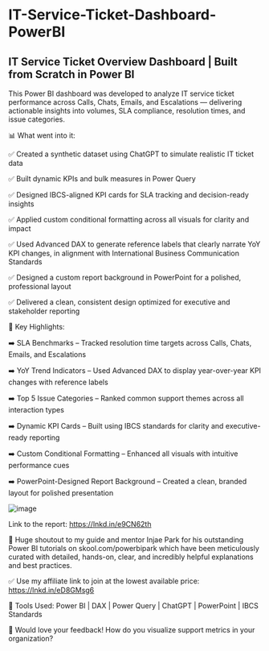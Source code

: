 # IT-Service-Ticket-Dashboard-PowerBI

## IT Service Ticket Overview Dashboard | Built from Scratch in Power BI
 
 This Power BI dashboard was developed to analyze IT service ticket performance across Calls, Chats, Emails, and Escalations — delivering actionable insights into volumes, SLA compliance, resolution times, and issue categories.
 
 📊 What went into it:
 
 ✅ Created a synthetic dataset using ChatGPT to simulate realistic IT ticket data
 
 ✅ Built dynamic KPIs and bulk measures in Power Query
 
 ✅ Designed IBCS-aligned KPI cards for SLA tracking and decision-ready insights
 
 ✅ Applied custom conditional formatting across all visuals for clarity and impact
 
 ✅ Used Advanced DAX to generate reference labels that clearly narrate YoY KPI changes, in alignment with International Business Communication Standards
 
 ✅ Designed a custom report background in PowerPoint for a polished, professional layout
 
 ✅ Delivered a clean, consistent design optimized for executive and stakeholder reporting
 
 🎯 Key Highlights:
 
 ➡️ SLA Benchmarks – Tracked resolution time targets across Calls, Chats, Emails, and Escalations
 
 ➡️ YoY Trend Indicators – Used Advanced DAX to display year-over-year KPI changes with reference labels
 
 ➡️ Top 5 Issue Categories – Ranked common support themes across all interaction types
 
 ➡️ Dynamic KPI Cards – Built using IBCS standards for clarity and executive-ready reporting
 
 ➡️ Custom Conditional Formatting – Enhanced all visuals with intuitive performance cues
 
 ➡️ PowerPoint-Designed Report Background – Created a clean, branded layout for polished presentation

 ![image]()

Link to the report: https://lnkd.in/e9CN62th
 
 🙌 Huge shoutout to my guide and mentor Injae Park for his outstanding Power BI tutorials on skool.com/powerbipark which have been meticulously curated with detailed, hands-on, clear, and incredibly helpful explanations and best practices.
 
 ✅ Use my affiliate link to join at the lowest available price: https://lnkd.in/eD8GMsg6
 
 🔧 Tools Used: Power BI | DAX | Power Query | ChatGPT | PowerPoint | IBCS Standards
 
 💬 Would love your feedback! How do you visualize support metrics in your organization?
